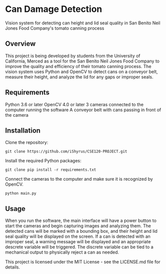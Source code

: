 # Can Damage Detection
Vision system for detecting can height and lid seal quality in San Benito Neil Jones Food Company's tomato canning process

## Overview
This project is being developed by students from the University of California, Merced as a tool for the San Benito Neil Jones Food Company to improve the quality and efficiency of their tomato canning process. The vision system uses Python and OpenCV to detect cans on a conveyor belt, measure their height, and analyze the lid for any gaps or improper seals.

## Requirements
Python 3.6 or later
OpenCV 4.0 or later
3 cameras connected to the computer running the software
A conveyor belt with cans passing in front of the camera

## Installation
Clone the repository:
<pre><code>git clone https://github.com/iShyrus/CSE120-PROJECT.git
</code></pre>

Install the required Python packages:
<pre><code>git clone pip install -r requirements.txt
</code></pre>

Connect the cameras to the computer and make sure it is recognized by OpenCV.

<pre><code>python main.py
</code></pre>

## Usage
When you run the software, the main interface will have a power button to start the cameras and begin capturing images and analyzing them. The detected cans will be marked with a bounding box, and their height and lid seal quality will be displayed on the screen. If a can is detected with an improper seal, a warning message will be displayed and an appropriate descrete variable will be triggered. The discrete variable can be tied to a mechanical output to physically reject a can as needed.

This project is licensed under the MIT License - see the LICENSE.md file for details.
